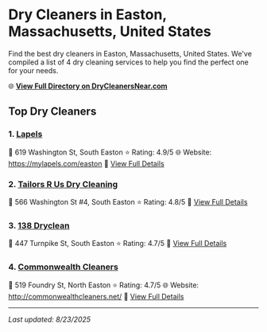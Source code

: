 # Dry Cleaners in Easton, Massachusetts, United States

Find the best dry cleaners in Easton, Massachusetts, United States. We've compiled a list of 4 dry cleaning services to help you find the perfect one for your needs.

🌐 **[View Full Directory on DryCleanersNear.com](https://drycleanersnear.com/city/US/Massachusetts/Easton)**

## Top Dry Cleaners

### 1. [Lapels](https://drycleanersnear.com/dryCleaner/688193b1a2f5b6ba07499ecf/lapels)
📍 619 Washington St, South Easton
⭐ Rating: 4.9/5
🌐 Website: https://mylapels.com/easton
🔗 [View Full Details](https://drycleanersnear.com/dryCleaner/688193b1a2f5b6ba07499ecf/lapels)

### 2. [Tailors R Us Dry Cleaning](https://drycleanersnear.com/dryCleaner/68819402a2f5b6ba0749a2ab/tailors-r-us-dry-cleaning)
📍 566 Washington St #4, South Easton
⭐ Rating: 4.8/5
🔗 [View Full Details](https://drycleanersnear.com/dryCleaner/68819402a2f5b6ba0749a2ab/tailors-r-us-dry-cleaning)

### 3. [138 Dryclean](https://drycleanersnear.com/dryCleaner/688193e7a2f5b6ba0749a1d7/138-dryclean)
📍 447 Turnpike St, South Easton
⭐ Rating: 4.7/5
🔗 [View Full Details](https://drycleanersnear.com/dryCleaner/688193e7a2f5b6ba0749a1d7/138-dryclean)

### 4. [Commonwealth Cleaners](https://drycleanersnear.com/dryCleaner/68819416a2f5b6ba0749a35a/commonwealth-cleaners)
📍 519 Foundry St, North Easton
⭐ Rating: 4.7/5
🌐 Website: http://commonwealthcleaners.net/
🔗 [View Full Details](https://drycleanersnear.com/dryCleaner/68819416a2f5b6ba0749a35a/commonwealth-cleaners)


---

*Last updated: 8/23/2025*
